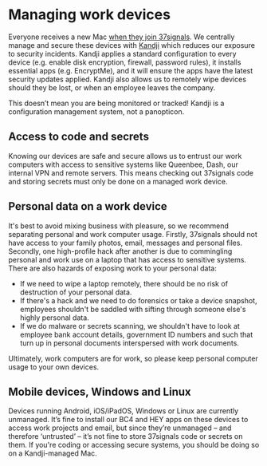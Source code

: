# Managing work devices

Everyone receives a new Mac [when they join 37signals](https://basecamp.com/handbook/08-getting-started#your-first-few-days). We centrally manage and secure these devices with [Kandji](https://kandji.com/) which reduces our exposure to security incidents. Kandji applies a standard configuration to every device (e.g. enable disk encryption, firewall, password rules), it installs essential apps (e.g. EncryptMe), and it will ensure the apps have the latest security updates applied. Kandji also allows us to remotely wipe devices should they be lost, or when an employee leaves the company.

This doesn’t mean you are being monitored or tracked! Kandji is a configuration management system, not a panopticon.

## Access to code and secrets

Knowing our devices are safe and secure allows us to entrust our work computers with access to sensitive systems like Queenbee, Dash, our internal VPN and remote servers. This means checking out 37signals code and storing secrets must only be done on a managed work device.

## Personal data on a work device

It's best to avoid mixing business with pleasure, so we recommend separating personal and work computer usage. Firstly, 37signals should not have access to your family photos, email, messages and personal files. Secondly, one high-profile hack after another is due to commingling personal and work use on a laptop that has access to sensitive systems. There are also hazards of exposing work to your personal data:

* If we need to wipe a laptop remotely, there should be no risk of destruction of your personal data.
* If there's a hack and we need to do forensics or take a device snapshot, employees shouldn't be saddled with sifting through someone else's highly personal data.
* If we do malware or secrets scanning, we shouldn't have to look at employee bank account details, government ID numbers and such that turn up in personal documents interspersed with work documents.

Ultimately, work computers are for work, so please keep personal computer usage to your own devices.

## Mobile devices, Windows and Linux

Devices running Android, iOS/iPadOS, Windows or Linux are currently unmanaged. It’s fine to install our BC4 and HEY apps on these devices to access work projects and email, but since they’re unmanaged – and therefore ‘untrusted’ – it’s not fine to store 37signals code or secrets on them. If you're coding or accessing secure systems, you should be doing so on a Kandji-managed Mac.

